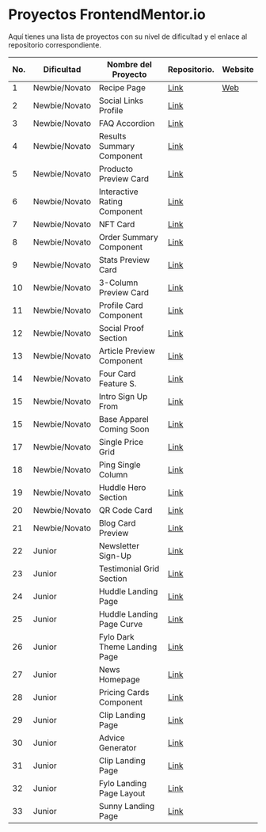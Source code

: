 # Proyectos FrontendMentor.io

Aquí tienes una lista de proyectos con su nivel de dificultad y el enlace al repositorio correspondiente.

| No. | Dificultad       | Nombre del Proyecto     | Repositorio.             | Website |
| --- | --------------- | ---------------------- | -------------------------- | --------  | 
| 1   | Newbie/Novato   | Recipe Page             | [Link](https://github.com/Saul-Gustavo/Recipe-page)| [Web](https://github.com/Saul-Gustavo/Recipe-page)  |
| 2   | Newbie/Novato   | Social Links Profile    | [Link](https://github.com/Saul-Gustavo/social-links-profile)| 
| 3   | Newbie/Novato   | FAQ Accordion           | [Link](https://github.com/Saul-Gustavo/faq-accordion-page)  |
| 4   | Newbie/Novato   | Results Summary Component | [Link](https://github.com/Saul-Gustavo/faq-accordion-page) |
| 5   | Newbie/Novato   | Producto Preview Card     | [Link](https://github.com/Saul-Gustavo/product-preview-card-component)  |
| 6   | Newbie/Novato   | Interactive Rating Component | [Link](https://github.com/Saul-Gustavo/Interactive-rating) |
| 7   | Newbie/Novato   | NFT Card                     | [Link](https://github.com/saul-gustavo/NFT-card) |
| 8   | Newbie/Novato   | Order Summary Component      | [Link](https://github.com/saul-gustavo/order-summary-card) |
| 9   | Newbie/Novato   | Stats Preview Card           | [Link](https://github.com/saul-gustavo/stats-preview-card) |
| 10   | Newbie/Novato  | 3-Column Preview Card        | [Link](https://github.com/Saul-Gustavo/3-column-card-component) |
| 11   | Newbie/Novato  | Profile Card Component       | [Link](https://github.com/Saul-Gustavo/profile-card-component)  |
| 12   | Newbie/Novato  | Social Proof Section         | [Link](https://github.com/Saul-Gustavo/profile-card-component)  |
| 13   | Newbie/Novato  | Article Preview Component    | [Link](https://github.com/Saul-Gustavo/article-preview-component)|
| 14   | Newbie/Novato  | Four Card Feature S.         | [Link](https://github.com/Saul-Gustavo/four-card) |
| 15   | Newbie/Novato  | Intro Sign Up From           | [Link](https://github.com/saul-gustavo/intro-sign-up) |
| 15   | Newbie/Novato  | Base Apparel Coming Soon     | [Link](https://github.com/saul-gustavo/base-apparel-coming-soon-page) |
| 17   | Newbie/Novato  | Single Price Grid            | [Link](https://github.com/Saul-Gustavo/single-price-grid-component) |
| 18   | Newbie/Novato  | Ping Single Column           | [Link](https://github.com/Saul-Gustavo/Ping-coming) |
| 19   | Newbie/Novato  | Huddle Hero Section          | [Link](https://github.com/Saul-Gustavo/huddle-intro-section)|
| 20   | Newbie/Novato  | QR Code Card                   | [Link](https://github.com/Saul-Gustavo/qr-code-card)|
| 21   | Newbie/Novato  | Blog Card Preview              | [Link](https://github.com/Saul-Gustavo/blog-preview-card)|
| 22   | Junior         | Newsletter Sign-Up             | [Link](https://github.com/Saul-Gustavo/Newsletter-sign-up)|
| 23   | Junior         | Testimonial Grid Section       | [Link](https://github.com/Saul-Gustavo/Testimonial-grid)|
| 24   | Junior         | Huddle Landing Page            | [Link](https://github.com/Saul-Gustavo/Huddle-Landing-Page)|
| 25   | Junior         | Huddle Landing Page Curve      | [Link](https://github.com/Saul-Gustavo/Huddle-Landing-Waves)|
| 26   | Junior         | Fylo Dark Theme Landing Page   | [Link](https://github.com/Saul-Gustavo/Fylo-landing-page-dark)|
| 27   | Junior         | News Homepage                  | [Link](https://github.com/saul-gustavo/news-homepage)|
| 28   | Junior         | Pricing Cards Component        | [Link](https://github.com/saul-gustavo/pricing-cards)|
| 29   | Junior         | Clip Landing Page              | [Link](https://github.com/saul-gustavo/clip-landing-page)|
| 30   | Junior         | Advice Generator               | [Link](https://github.com/saul-gustavo/advice-generator)|
| 31   | Junior         | Clip Landing Page              | [Link](https://github.com/saul-gustavo/clip-landing-page)|
| 32   | Junior         | Fylo Landing Page Layout       | [Link](https://github.com/saul-gustavo/fylo-landing-page-layout)|
| 33   | Junior         | Sunny Landing Page             | [Link](https://github.com/saul-gustavo/sunnyside-landing-page)|





